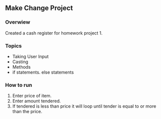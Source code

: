 ## Make Change Project

### Overwiew

Created a cash register for homework project 1.

### Topics
* Taking User Input
* Casting
* Methods
* if statements. else statements

### How to run

1. Enter price of item.
2. Enter amount tendered.
3. If tendered is less than price it will loop until tender is equal to or more than the price.
